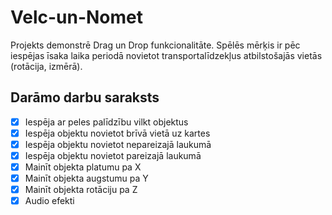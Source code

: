 # Velc-un-Nomet
Projekts demonstrē Drag un Drop funkcionalitāte. Spēlēs mērķis ir pēc iespējas īsaka laika periodā novietot transportalīdzekļus atbilstošajās vietās (rotācija, izmērā).

## Darāmo darbu saraksts
- [x] Iespēja ar peles palīdzību vilkt objektus
- [x] Iespēja objektu novietot brīvā vietā uz kartes
- [x] Iespēja objektu novietot nepareizajā laukumā
- [x] Iespēja objektu novietot pareizajā laukumā
- [x] Mainīt objekta platumu pa X
- [x] Mainīt objekta augstumu pa Y
- [x] Mainīt objekta rotāciju pa Z
- [x] Audio efekti
